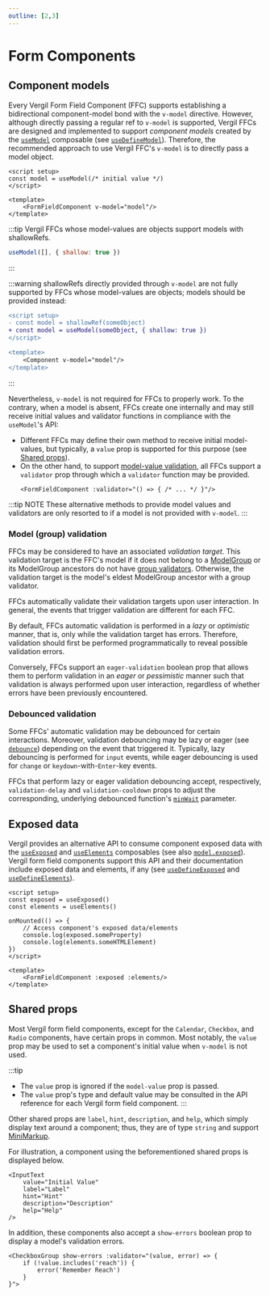 ```yaml
---
outline: [2,3]
---
```


# Form Components

<script setup>
import { InputText, CheckboxGroup } from '@8ctavio/vergil/components'
import { useModel } from '@8ctavio/vergil'

const planetOptions = {
    earth: 'Earth',
    reach: 'Reach',
    harvest: 'Harvest'
}
const planets = useModel(['earth'], {
    validator(value, error) {
        if(!value.includes('reach')) {
            error('Remember Reach')
        }
    }
})
planets.validate()
</script>

## Component models

Every Vergil Form Field Component (FFC) supports establishing a bidirectional component-model bond with the `v-model` directive. However, although directly passing a regular ref to `v-model` is supported, Vergil FFCs are designed and implemented to support *component models* created by the [`useModel`](/composables/useModel) composable (see [`useDefineModel`](/composables/useDefineModel)). Therefore, the recommended approach to use Vergil FFC's `v-model` is to directly pass a model object.

```vue
<script setup>
const model = useModel(/* initial value */)
</script>

<template>
    <FormFieldComponent v-model="model"/>
</template>
```

:::tip
Vergil FFCs whose model-values are objects support models with shallowRefs.

```js
useModel([], { shallow: true })
```
:::

:::warning
shallowRefs directly provided through `v-model` are not fully supported by FFCs whose model-values are objects; models should be provided instead:

```diff
<script setup>
- const model = shallowRef(someObject)
+ const model = useModel(someObject, { shallow: true })
</script>

<template>
    <Component v-model="model"/>
</template>
```
:::


Nevertheless, `v-model` is not required for FFCs to properly work. To the contrary, when a model is absent, FFCs create one internally and may still receive initial values and validator functions in compliance with the `useModel`'s API:

- Different FFCs may define their own method to receive initial model-values, but typically, a `value` prop is supported for this purpose (see [Shared props](#shared-props)).
- On the other hand, to support [model-value validation](/composables/useModel#validation-and-error-handling), all FFCs support a `validator` prop through which a `validator` function may be provided.
    ```vue
    <FormFieldComponent :validator="() => { /* ... */ }"/>
    ```

:::tip NOTE
These alternative methods to provide model values and validators are only resorted to if a model is not provided with `v-model`.
:::

### Model (group) validation

FFCs may be considered to have an associated *validation target*. This validation target is the FFC's model if it does not belong to a [ModelGroup](/functions/modelgroup) or its ModelGroup ancestors do not have [group validators](/functions/modelgroup#model-group-validation). Otherwise, the validation target is the model's eldest ModelGroup ancestor with a group validator.

FFCs automatically validate their validation targets upon user interaction. In general, the events that trigger validation are different for each FFC.

By default, FFCs automatic validation is performed in a *lazy* or *optimistic* manner, that is, only while the validation target has errors. Therefore, validation should first be performed programmatically to reveal possible validation errors.

Conversely, FFCs support an `eager-validation` boolean prop that allows them to perform validation in an *eager* or *pessimistic* manner such that validation is always performed upon user interaction, regardless of whether errors have been previously encountered.

### Debounced validation

Some FFCs' automatic validation may be debounced for certain interactions. Moreover, validation debouncing may be lazy or eager (see [`debounce`](/functions/utilities#debounce)) depending on the event that triggered it. Typically, lazy debouncing is performed for `input` events, while eager debouncing is used for `change` or `keydown`-with-`Enter`-key events.

FFCs that perform lazy or eager validation debouncing accept, respectively, `validation-delay` and `validation-cooldown` props to adjust the corresponding, underlying debounced function's [`minWait`](/functions/utilities#debounce) parameter.

## Exposed data

Vergil provides an alternative API to consume component exposed data with the [`useExposed`](/composables/useExposed) and [`useElements`](/composables/useElements) composables (see also [`model.exposed`](/composables/useModel#model-exposed)). Vergil form field components support this API and their documentation include exposed data and elements, if any (see [`useDefineExposed`](/composables/useDefineExposed) and [`useDefineElements`](/composables/useDefineElements)).

```vue
<script setup>
const exposed = useExposed()
const elements = useElements()

onMounted(() => {
    // Access component's exposed data/elements
    console.log(exposed.someProperty)
    console.log(elements.someHTMLElement)
})
</script>

<template>
    <FormFieldComponent :exposed :elements/>
</template>
```

## Shared props

Most Vergil form field components, except for the `Calendar`, `Checkbox`, and `Radio` components, have certain props in common. Most notably, the `value` prop may be used to set a component's initial value when `v-model` is not used.

:::tip
- The `value` prop is ignored if the `model-value` prop is passed.
- The `value` prop's type and default value may be consulted in the API reference for each Vergil form field component.
:::

Other shared props are `label`, `hint`, `description`, and `help`, which simply display text around a component; thus, they are of type `string` and support [MiniMarkup](/mini-markup).

For illustration, a component using the beforementioned shared props is displayed below.

```vue-html
<InputText
    value="Initial Value"
    label="Label"
    hint="Hint"
    description="Description"
    help="Help"
/>
```

<Demo>
    <InputText
        value="Initial Value"
        label="Label"
        hint="Hint"
        description="Description"
        help="Help"
    />
</Demo>

In addition, these components also accept a `show-errors` boolean prop to display a model's validation errors.

```vue
<CheckboxGroup show-errors :validator="(value, error) => {
    if (!value.includes('reach')) {
        error('Remember Reach')
    }
}">
```

<Demo>
    <CheckboxGroup v-model="planets" :options="planetOptions" show-errors direction="row"/>
</Demo>